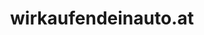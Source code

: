 ---
title: "wirkaufendeinauto.at"
url: /klagenfurt-am-woerthersee/wirkaufendeinauto-at/
shop: Autohaus
---